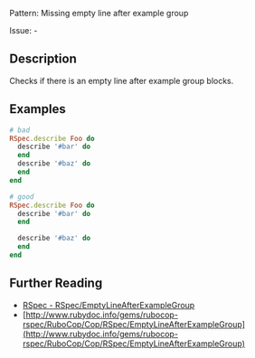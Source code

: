 Pattern: Missing empty line after example group

Issue: -

## Description

Checks if there is an empty line after example group blocks.

## Examples

```ruby
# bad
RSpec.describe Foo do
  describe '#bar' do
  end
  describe '#baz' do
  end
end

# good
RSpec.describe Foo do
  describe '#bar' do
  end

  describe '#baz' do
  end
end
```

## Further Reading

* [RSpec - RSpec/EmptyLineAfterExampleGroup](https://docs.rubocop.org/rubocop-rspec/cops_rspec.html#rspecemptylineafterexamplegroup)
* [http://www.rubydoc.info/gems/rubocop-rspec/RuboCop/Cop/RSpec/EmptyLineAfterExampleGroup](http://www.rubydoc.info/gems/rubocop-rspec/RuboCop/Cop/RSpec/EmptyLineAfterExampleGroup)
